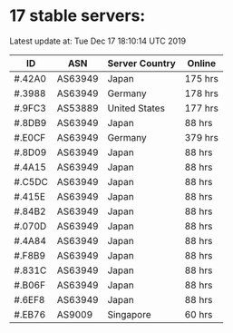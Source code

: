 # 17 stable servers:

Latest update at: Tue Dec 17 18:10:14 UTC 2019

| ID | ASN | Server Country | Online |
| -- | --- | -------------- | ------ |
| #.42A0 | AS63949 | Japan | 175 hrs |
| #.3988 | AS63949 | Germany | 178 hrs |
| #.9FC3 | AS53889 | United States | 177 hrs |
| #.8DB9 | AS63949 | Japan | 88 hrs |
| #.E0CF | AS63949 | Germany | 379 hrs |
| #.8D09 | AS63949 | Japan | 88 hrs |
| #.4A15 | AS63949 | Japan | 88 hrs |
| #.C5DC | AS63949 | Japan | 88 hrs |
| #.415E | AS63949 | Japan | 88 hrs |
| #.84B2 | AS63949 | Japan | 88 hrs |
| #.070D | AS63949 | Japan | 88 hrs |
| #.4A84 | AS63949 | Japan | 88 hrs |
| #.F8B9 | AS63949 | Japan | 88 hrs |
| #.831C | AS63949 | Japan | 88 hrs |
| #.B06F | AS63949 | Japan | 88 hrs |
| #.6EF8 | AS63949 | Japan | 88 hrs |
| #.EB76 | AS9009 | Singapore | 60 hrs |

